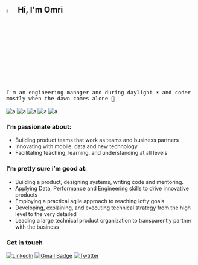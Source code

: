 ## <img src="https://media.giphy.com/media/hvRJCLFzcasrR4ia7z/giphy.gif" width="5%"> Hi, I'm Omri

<samp>  I'm an engineering manager and during daylight ☀️ and coder mostly when the dawn comes alone 🌙</samp>
<br/>
<br/>
![a](https://img.shields.io/badge/Inheritors%20%F0%9F%91%AB-2-yellow)
![a](https://img.shields.io/badge/Code%20Quality-99.42-ff69b4)
![a](https://img.shields.io/badge/Technical%20Debt-0.02%25-orange)
![a](https://img.shields.io/badge/Status-Stable-brightgreen)
![a](https://img.shields.io/badge/Job-Stealth-blue)


### I'm passionate about:
* Building product teams that work as teams and business partners
* Innovating with mobile, data and new technology
* Facilitating teaching, learning, and understanding at all levels

### I'm pretty sure i’m good at:
- Building a product, designing systems, writing code and mentoring.
- Applying Data, Performance and Engineering skills to drive innovative products
- Employing a practical agile approach to reaching lofty goals
- Developing, explaining, and executing technical strategy from the high level to the very detailed
- Leading a large technical product organization to transparently partner with the business

### Get in touch

[![Linkedln](https://img.shields.io/badge/LinkedIn-0077B5?style=flat-square&logo=linkedin&logoColor=white)](https://www.linkedin.com/in/omribruchim/)
[![Gmail Badge](https://img.shields.io/badge/-Gmail-c14438?style=flat-square&logo=Gmail&logoColor=white&link=mailto:mixdeers@gmail.com)](mailto:omribruchim@gmail.com)
[![Twtitter](https://img.shields.io/twitter/follow/bruchim?style=social)](https://twitter.com/omribruchim)

